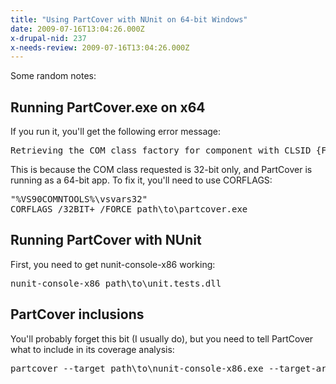 ```yaml
---
title: "Using PartCover with NUnit on 64-bit Windows"
date: 2009-07-16T13:04:26.000Z
x-drupal-nid: 237
x-needs-review: 2009-07-16T13:04:26.000Z
---
```

Some random notes:

## Running PartCover.exe on x64

If you run it, you'll get the following error message:

<pre>Retrieving the COM class factory for component with CLSID {FB20430E-CDC9-45D7-8453-272268002E08} failed due to the following error: 80040153.</pre>

This is because the COM class requested is 32-bit only, and PartCover is running as a 64-bit app. To fix it, you'll need to use CORFLAGS:
<pre>"%VS90COMNTOOLS%\vsvars32"
CORFLAGS /32BIT+ /FORCE path\to\partcover.exe
</pre>

## Running PartCover with NUnit

First, you need to get nunit-console-x86 working:

<pre>nunit-console-x86 path\to\unit.tests.dll
</pre>

## PartCover inclusions

You'll probably forget this bit (I usually do), but you need to tell PartCover what to include in its coverage analysis:

<pre>partcover --target path\to\nunit-console-x86.exe --target-args path\to\unit.tests.dll --include [*]* --output PartCoverResults.xml
</pre>